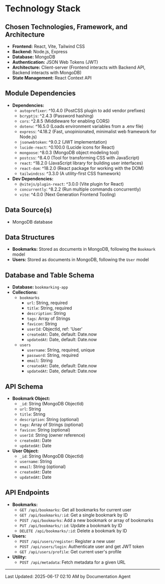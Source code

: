 # Technology Stack

## Chosen Technologies, Framework, and Architecture
*   **Frontend:** React, Vite, Tailwind CSS
*   **Backend:** Node.js, Express
*   **Database:** MongoDB
*   **Authentication:** JSON Web Tokens (JWT)
*   **Architecture:** Client-server (Frontend interacts with Backend API, Backend interacts with MongoDB)
*   **State Management:** React Context API

## Module Dependencies
*   **Dependencies:**
    *   `autoprefixer`: ^10.4.0 (PostCSS plugin to add vendor prefixes)
    *   `bcryptjs`: ^2.4.3 (Password hashing)
    *   `cors`: ^2.8.5 (Middleware for enabling CORS)
    *   `dotenv`: ^16.5.0 (Loads environment variables from a .env file)
    *   `express`: ^4.18.2 (Fast, unopinionated, minimalist web framework for Node.js)
    *   `jsonwebtoken`: ^9.0.2 (JWT implementation)
    *   `lucide-react`: ^0.100.0 (Lucide icons for React)
    *   `mongoose`: ^8.0.3 (MongoDB object modeling tool)
    *   `postcss`: ^8.4.0 (Tool for transforming CSS with JavaScript)
    *   `react`: ^18.2.0 (JavaScript library for building user interfaces)
    *   `react-dom`: ^18.2.0 (React package for working with the DOM)
    *   `tailwindcss`: ^3.3.0 (A utility-first CSS framework)
*   **Dev Dependencies:**
    *   `@vitejs/plugin-react`: ^3.0.0 (Vite plugin for React)
    *   `concurrently`: ^8.2.2 (Run multiple commands concurrently)
    *   `vite`: ^4.0.0 (Next Generation Frontend Tooling)

## Data Source(s)
*   MongoDB database

## Data Structures
*   **Bookmarks:** Stored as documents in MongoDB, following the `Bookmark` model
*   **Users:** Stored as documents in MongoDB, following the `User` model

## Database and Table Schema
*   **Database:** `bookmarking-app`
*   **Collections:**
    *   `bookmarks`
        *   `url`: String, required
        *   `title`: String, required
        *   `description`: String
        *   `tags`: Array of Strings
        *   `favicon`: String
        *   `userId`: ObjectId, ref: 'User'
        *   `createdAt`: Date, default: Date.now
        *   `updatedAt`: Date, default: Date.now
    *   `users`
        *   `username`: String, required, unique
        *   `password`: String, required
        *   `email`: String
        *   `createdAt`: Date, default: Date.now
        *   `updatedAt`: Date, default: Date.now

## API Schema
*   **Bookmark Object:**
    *   `_id`: String (MongoDB ObjectId)
    *   `url`: String
    *   `title`: String
    *   `description`: String (optional)
    *   `tags`: Array of Strings (optional)
    *   `favicon`: String (optional)
    *   `userId`: String (owner reference)
    *   `createdAt`: Date
    *   `updatedAt`: Date
*   **User Object:**
    *   `_id`: String (MongoDB ObjectId)
    *   `username`: String
    *   `email`: String (optional)
    *   `createdAt`: Date
    *   `updatedAt`: Date

## API Endpoints
*   **Bookmarks:**
    *   `GET /api/bookmarks`: Get all bookmarks for current user
    *   `GET /api/bookmarks/:id`: Get a single bookmark by ID
    *   `POST /api/bookmarks`: Add a new bookmark or array of bookmarks
    *   `PUT /api/bookmarks/:id`: Update a bookmark by ID
    *   `DELETE /api/bookmarks/:id`: Delete a bookmark by ID
*   **Users:**
    *   `POST /api/users/register`: Register a new user
    *   `POST /api/users/login`: Authenticate user and get JWT token
    *   `GET /api/users/profile`: Get current user's profile
*   **Utility:**
    *   `POST /api/metadata`: Fetch metadata for a given URL

---
Last Updated: 2025-06-17 02:10 AM by Documentation Agent